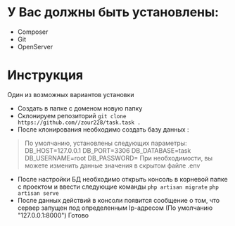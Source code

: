 # У Вас должны быть установлены:
- Composer
- Git
- OpenServer

# Инструкция

Один из возможных вариантов установки

- Создать в папке с доменом новую папку
- Склонируем репозиторий
`git clone https://github.com//zour228/task.task . `
- После клонирования необходимо создать базу данных :
>По умолчанию, установлены следующих параметры:
DB_HOST=127.0.0.1
DB_PORT=3306
DB_DATABASE=task
DB_USERNAME=root
DB_PASSWORD=
При необходимости, вы можете изменить данные значения в скрытом файле .env 
- После настройки БД необходимо открыть консоль в корневой папке с проектом и ввести следующие команды
    `php artisan migrate`
    `php artisan serve`
- После данных действий в консоли появится сообщение о том, что сервер запущен под определенным Ip-адресом (По умолчанию "127.0.0.1:8000")
Готово